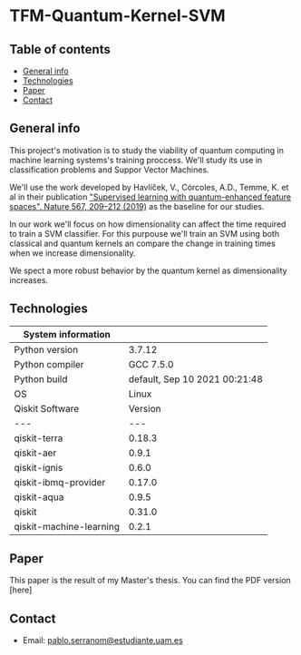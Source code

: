 # TFM-Quantum-Kernel-SVM

## Table of contents
* [General info](#general-info)
* [Technologies](#technologies)
* [Paper](#Paper)
* [Contact](#Contact)


## General info
This project's motivation is to study the viability of quantum computing in machine learning systems's training proccess. We'll study its use in classification problems and Suppor Vector Machines. 

We'll use the work developed by Havlíček, V., Córcoles, A.D., Temme, K. et al in their publication ["Supervised learning with quantum-enhanced feature spaces". Nature 567, 209–212 (2019)](https://arxiv.org/pdf/1804.11326.pdf) as the baseline for our studies.

In our work we'll focus on how dimensionality can affect the time required to train a SVM classifier. For this purpouse we'll train an SVM using both classical and quantum kernels an compare the change in training times when we increase dimensionality.

We spect a more robust behavior by the quantum kernel as dimensionality increases. 

## Technologies
|System  information| |
|---|---|
|Python version|	3.7.12|
|Python compiler|	GCC 7.5.0|
|Python build|	default, Sep 10 2021 00:21:48|
|OS|	Linux
|  Qiskit Software | Version |
|---|---|
|  qiskit-terra |  0.18.3 |
|  qiskit-aer | 0.9.1 |
|  qiskit-ignis |  0.6.0 |
|  qiskit-ibmq-provider |  0.17.0 |
|  qiskit-aqua |  0.9.5 |
|  qiskit |  0.31.0 |
|  qiskit-machine-learning | 0.2.1 |


## Paper

This paper is the result of my Master's thesis. You can find the PDF version [here]

## Contact 

* Email: pablo.serranom@estudiante.uam.es
